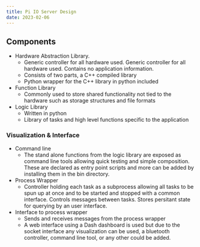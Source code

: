 ```yaml
---
title: Pi IO Server Design
date: 2023-02-06
---
```


## Components
+ Hardware Abstraction Library.
    + Generic controller for all hardware used. Generic controller for all hardware used. Contains no application information.
    + Consists of two parts, a C++ compiled library
    + Python wrapper for the C++ library in python included
+ Function Library
    + Commonly used to store shared functionality not tied to the hardware such as storage structures and file formats
+ Logic Library
    + Written in python
    + Library of tasks and high level functions specific to the application

### Visualization & Interface
+ Command line
    + The stand alone functions from the logic library are exposed as command line tools allowing quick testing and simple composition. These are declared as entry point scripts and more can be added by installing them in the bin directory.
+ Process Wrapper
    + Controller holding each task as a subprocess allowing all tasks to be spun up at once and to be started and stopped with a common interface. Controls messages between tasks. Stores persitant state for querying by an user interface.
+ Interface to process wrapper
    + Sends and receives messages from the process wrapper
    + A web interface using a Dash dashboard is used but due to the socket interface any visualization can be used, a bluetooth controller, command line tool, or any other could be added.
